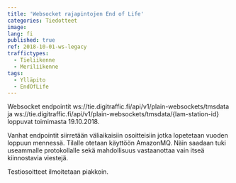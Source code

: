 ```yaml
---
title: 'Websocket rajapintojen End of Life'
categories: Tiedotteet
image: 
lang: fi
published: true
ref: 2018-10-01-ws-legacy
traffictypes:
  - Tieliikenne
  - Meriliikenne
tags:
  - Ylläpito
  - EndOfLife
---
```

Websocket endpointit ws://tie.digitraffic.fi/api/v1/plain-websockets/tmsdata ja ws://tie.digitraffic.fi/api/v1/plain-websockets/tmsdata/{lam-station-id} loppuvat toimimasta 19.10.2018.

Vanhat endpointit siirretään väliaikaisiin osoitteisiin jotka lopetetaan vuoden loppuun mennessä.  Tilalle otetaan
käyttöön AmazonMQ.  Näin saadaan tuki useammalle protokollalle sekä mahdollisuus vastaanottaa vain itseä kiinnostavia viestejä.

Testiosoitteet ilmoitetaan piakkoin.